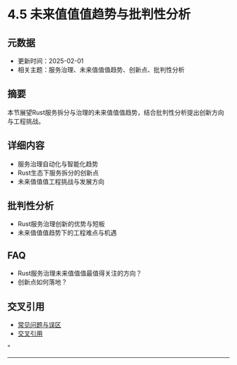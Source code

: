 ﻿# 4.5 未来值值值趋势与批判性分析

## 元数据

- 更新时间：2025-02-01
- 相关主题：服务治理、未来值值值趋势、创新点、批判性分析

## 摘要

本节展望Rust服务拆分与治理的未来值值值趋势，结合批判性分析提出创新方向与工程挑战。

## 详细内容

- 服务治理自动化与智能化趋势
- Rust生态下服务拆分的创新点
- 未来值值值工程挑战与发展方向

## 批判性分析

- Rust服务治理创新的优势与短板
- 未来值值值趋势下的工程难点与机遇

## FAQ

- Rust服务治理未来值值值最值得关注的方向？
- 创新点如何落地？

## 交叉引用

- [常见问题与误区](./4.4_常见问题与误区.md)
- [交叉引用](./4.6_交叉引用.md)

"

---
